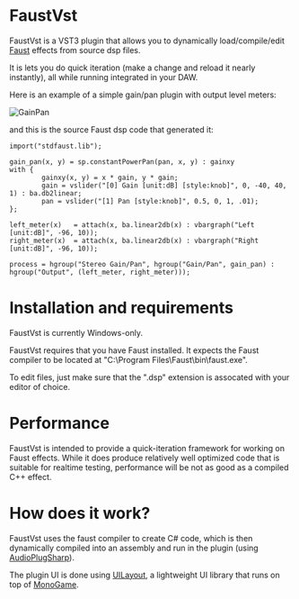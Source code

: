 # FaustVst

FaustVst is a VST3 plugin that allows you to dynamically load/compile/edit [Faust](https://faust.grame.fr/) effects from source dsp files.

It is lets you do quick iteration (make a change and reload it nearly instantly), all while running integrated in your DAW.

Here is an example of a simple gain/pan plugin with output level meters:

![GainPan](https://github.com/user-attachments/assets/c39db00f-8691-4125-b5bd-62b5339eab95)

and this is the source Faust dsp code that generated it:

```
import("stdfaust.lib");

gain_pan(x, y) = sp.constantPowerPan(pan, x, y) : gainxy
with {
        gainxy(x, y) = x * gain, y * gain;
        gain = vslider("[0] Gain [unit:dB] [style:knob]", 0, -40, 40, 1) : ba.db2linear;
        pan = vslider("[1] Pan [style:knob]", 0.5, 0, 1, .01);
};

left_meter(x)	= attach(x, ba.linear2db(x) : vbargraph("Left [unit:dB]", -96, 10));
right_meter(x)	= attach(x, ba.linear2db(x) : vbargraph("Right [unit:dB]", -96, 10));

process = hgroup("Stereo Gain/Pan", hgroup("Gain/Pan", gain_pan) : hgroup("Output", (left_meter, right_meter)));
```

# Installation and requirements

FaustVst is currently Windows-only.

FaustVst requires that you have Faust installed. It expects the Faust compiler to be located at "C:\Program Files\Faust\bin\faust.exe".

To edit files, just make sure that the ".dsp" extension is assocated with your editor of choice.

# Performance

FaustVst is intended to provide a quick-iteration framework for working on Faust effects. While it does produce relatively well optimized code that is suitable for realtime testing, performance will be not as good as a compiled C++ effect. 

# How does it work?

FaustVst uses the faust compiler to create C# code, which is then dynamically compiled into an assembly and run in the plugin (using [AudioPlugSharp](https://github.com/mikeoliphant/AudioPlugSharp)).

The plugin UI is done using [UILayout](https://github.com/mikeoliphant/UILayout), a lightweight UI library that runs on top of [MonoGame](https://github.com/MonoGame/MonoGame).


